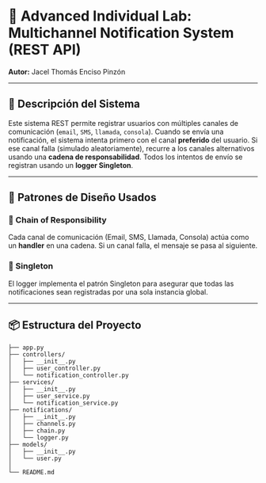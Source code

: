 # 🧪 Advanced Individual Lab: Multichannel Notification System (REST API)

**Autor:** Jacel Thomás Enciso Pinzón

---

## 🧠 Descripción del Sistema

Este sistema REST permite registrar usuarios con múltiples canales de comunicación (`email`, `SMS`, `llamada`, `consola`). Cuando se envía una notificación, el sistema intenta primero con el canal **preferido** del usuario. Si ese canal falla (simulado aleatoriamente), recurre a los canales alternativos usando una **cadena de responsabilidad**. Todos los intentos de envío se registran usando un **logger Singleton**.

---

## 🧩 Patrones de Diseño Usados

### 🔗 Chain of Responsibility

Cada canal de comunicación (Email, SMS, Llamada, Consola) actúa como un **handler** en una cadena. Si un canal falla, el mensaje se pasa al siguiente.

### 🧱 Singleton

El logger implementa el patrón Singleton para asegurar que todas las notificaciones sean registradas por una sola instancia global.

---

## 📦 Estructura del Proyecto

```text
├── app.py
├── controllers/
│   ├── __init__.py
│   ├── user_controller.py
│   └── notification_controller.py
├── services/
│   ├── __init__.py
│   ├── user_service.py
│   └── notification_service.py
├── notifications/
│   ├── __init__.py
│   ├── channels.py
│   ├── chain.py
│   └── logger.py
├── models/
│   ├── __init__.py
│   └── user.py
│
└── README.md
```
